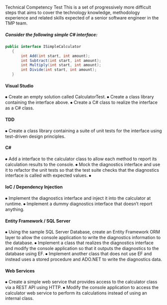 Technical Competency Test
This is a set of progressively more difficult steps that aims to cover the technology knowledge, methodology experience and related skills expected of a senior software engineer in the TMP team.


##### Consider the following simple C# interface:

 ```csharp
 public interface ISimpleCalculator
    {
        int Add(int start, int amount);
        int Subtract(int start, int amount);
        int Multiply(int start, int amount);
        int Divide(int start, int amount);
    }
 ```

#### Visual Studio
⦁	Create an empty solution called CalculatorTest.
⦁	Create a class library containing the interface above.
⦁	Create a C# class to realize the interface as a C# class.
#### TDD
⦁	Create a class library containing a suite of unit tests for the interface using test-driven design principles. 
#### C#
⦁	Add a                  interface to the calculator class to allow each method to report its calculation results to the console. 
⦁	Mock the diagnostics interface and use it to refactor the unit tests so that the test suite checks that the diagnostics interface is called with expected values.
⦁	 
#### IoC / Dependency Injection
⦁	Implement the diagnostics interface and inject it into the calculator at runtime.
⦁	Implement a dummy diagnostics interface that doesn’t report anything. 
#### Entity Framework / SQL Server
⦁	Using the sample SQL Server Database, create an Entity Framework ORM layer to allow the console application to write the diagnostics information to the database.
⦁	Implement a class that realizes the diagnostics interface and modify the console application so that it outputs the diagnostics to the database using EF.
⦁	Implement another class that does not use EF and instead uses a stored procedure and ADO.NET to write the diagnostics data.
#### Web Services
⦁	Create a simple web service that provides access to the calculator class via a REST API using HTTP. 
⦁	Modify the console application to access the calculator web service to perform its calculations instead of using an internal class. 
